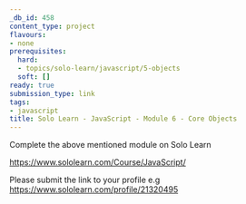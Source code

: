 ```yaml
---
_db_id: 458
content_type: project
flavours:
- none
prerequisites:
  hard:
  - topics/solo-learn/javascript/5-objects
  soft: []
ready: true
submission_type: link
tags:
- javascript
title: Solo Learn - JavaScript - Module 6 - Core Objects
---
```


Complete the above mentioned module on Solo Learn

https://www.sololearn.com/Course/JavaScript/

Please submit the link to your profile e.g https://www.sololearn.com/profile/21320495
